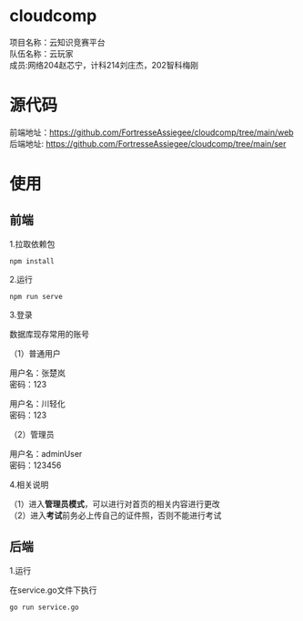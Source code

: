 # cloudcomp
项目名称：云知识竞赛平台<br>
队伍名称：云玩家<br>
成员:网络204赵芯宁，计科214刘庄杰，202智科梅刚

# 源代码
前端地址：https://github.com/FortresseAssiegee/cloudcomp/tree/main/web <br>
后端地址: https://github.com/FortresseAssiegee/cloudcomp/tree/main/ser

# 使用
## 前端
1.拉取依赖包
```
npm install
```
2.运行
```
npm run serve
```
3.登录

数据库现存常用的账号

（1）普通用户

用户名：张楚岚<br>
密码：123<br>

用户名：川轻化<br>
密码：123<br>

（2）管理员

用户名：adminUser<br>
密码：123456<br>

4.相关说明

（1）进入**管理员模式**，可以进行对首页的相关内容进行更改<br>
（2）进入**考试**前务必上传自己的证件照，否则不能进行考试

## 后端
1.运行

在service.go文件下执行
```
go run service.go
```





